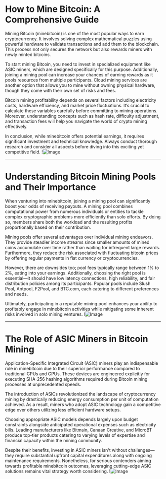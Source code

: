 # How to Mine Bitcoin: A Comprehensive Guide

Mining Bitcoin (minebitcoin) is one of the most popular ways to earn cryptocurrency. It involves solving complex mathematical puzzles using powerful hardware to validate transactions and add them to the blockchain. This process not only secures the network but also rewards miners with newly minted bitcoins.

To start mining Bitcoin, you need to invest in specialized equipment like ASIC miners, which are designed specifically for this purpose. Additionally, joining a mining pool can increase your chances of earning rewards as it pools resources from multiple participants. Cloud mining services are another option that allows you to mine without owning physical hardware, though they come with their own set of risks and fees.

Bitcoin mining profitability depends on several factors including electricity costs, hardware efficiency, and market price fluctuations. It’s crucial to calculate these variables carefully before committing to mining operations. Moreover, understanding concepts such as hash rate, difficulty adjustment, and transaction fees will help you navigate the world of crypto mining effectively.

In conclusion, while minebitcoin offers potential earnings, it requires significant investment and technical knowledge. Always conduct thorough research and consider all aspects before diving into this exciting yet competitive field. !![Image](https://github.com/user-attachments/assets/3be06921-4469-491d-bd37-5f14c53422b7)

---

# Understanding Bitcoin Mining Pools and Their Importance

When venturing into minebitcoin, joining a mining pool can significantly boost your odds of receiving payouts. A mining pool combines computational power from numerous individuals or entities to tackle complex cryptographic problems more efficiently than solo efforts. By doing so, members share both the workload and the resulting profits proportionally based on their contribution.

Mining pools offer several advantages over individual mining endeavors. They provide steadier income streams since smaller amounts of mined coins accumulate over time rather than waiting for infrequent large rewards. Furthermore, they reduce the risk associated with fluctuating bitcoin prices by offering regular payments in fiat currency or cryptocurrencies.

However, there are downsides too; pool fees typically range between 1% to 2%, eating into your earnings. Additionally, choosing the right pool is essential—it should have low latency connections, high reliability, and fair distribution policies among its participants. Popular pools include Slush Pool, Antpool, F2Pool, and BTC.com, each catering to different preferences and needs.

Ultimately, participating in a reputable mining pool enhances your ability to profitably engage in minebitcoin activities while mitigating some inherent risks involved in solo mining ventures. !![Image](https://github.com/user-attachments/assets/3be06921-4469-491d-bd37-5f14c53422b7)

---

# The Role of ASIC Miners in Bitcoin Mining

Application-Specific Integrated Circuit (ASIC) miners play an indispensable role in minebitcoin due to their superior performance compared to traditional CPUs and GPUs. These devices are engineered explicitly for executing SHA-256 hashing algorithms required during Bitcoin mining processes at unprecedented speeds.

The introduction of ASICs revolutionized the landscape of cryptocurrency mining by drastically reducing energy consumption per unit of computation achieved. As a result, miners who adopt ASIC technology gain a competitive edge over others utilizing less efficient hardware setups.

Choosing appropriate ASIC models depends largely upon budget constraints alongside anticipated operational expenses such as electricity bills. Leading manufacturers like Bitmain, Canaan Creative, and MicroBT produce top-tier products catering to varying levels of expertise and financial capacity within the mining community.

Despite their benefits, investing in ASIC miners isn't without challenges—they require substantial upfront capital expenditures along with ongoing maintenance requirements. Nonetheless, for serious contenders aiming towards profitable minebitcoin outcomes, leveraging cutting-edge ASIC solutions remains vital strategy worth considering. !![Image](https://github.com/user-attachments/assets/3be06921-4469-491d-bd37-5f14c53422b7)